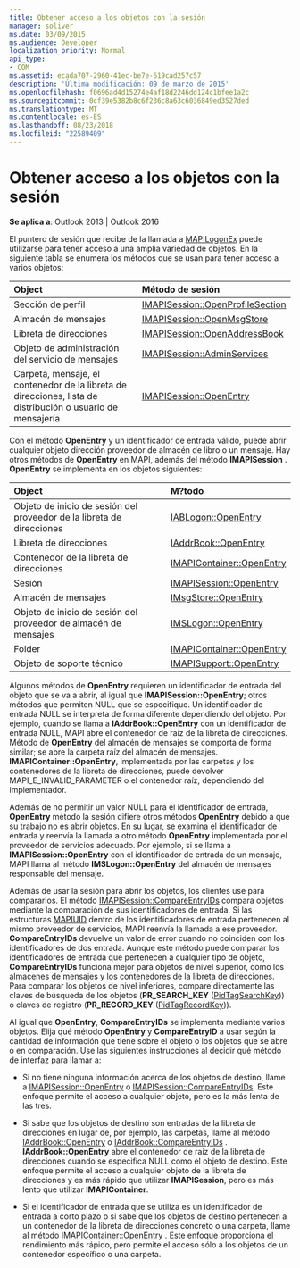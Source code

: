 ```yaml
---
title: Obtener acceso a los objetos con la sesión
manager: soliver
ms.date: 03/09/2015
ms.audience: Developer
localization_priority: Normal
api_type:
- COM
ms.assetid: ecada707-2960-41ec-be7e-619cad257c57
description: 'Última modificación: 09 de marzo de 2015'
ms.openlocfilehash: f0696ad4d15274e4af18d2246dd124c1bfee1a2c
ms.sourcegitcommit: 0cf39e5382b8c6f236c8a63c6036849ed3527ded
ms.translationtype: MT
ms.contentlocale: es-ES
ms.lasthandoff: 08/23/2018
ms.locfileid: "22589409"
---
```

# <a name="accessing-objects-by-using-the-session"></a>Obtener acceso a los objetos con la sesión

  
  
**Se aplica a**: Outlook 2013 | Outlook 2016 
  
El puntero de sesión que recibe de la llamada a [MAPILogonEx](mapilogonex.md) puede utilizarse para tener acceso a una amplia variedad de objetos. En la siguiente tabla se enumera los métodos que se usan para tener acceso a varios objetos: 
  
|**Object**|**Método de sesión**|
|:-----|:-----|
|Sección de perfil  <br/> |[IMAPISession::OpenProfileSection](imapisession-openprofilesection.md) <br/> |
|Almacén de mensajes  <br/> |[IMAPISession::OpenMsgStore](imapisession-openmsgstore.md) <br/> |
|Libreta de direcciones  <br/> |[IMAPISession::OpenAddressBook](imapisession-openaddressbook.md) <br/> |
|Objeto de administración del servicio de mensajes  <br/> |[IMAPISession::AdminServices](imapisession-adminservices.md) <br/> |
|Carpeta, mensaje, el contenedor de la libreta de direcciones, lista de distribución o usuario de mensajería  <br/> |[IMAPISession::OpenEntry](imapisession-openentry.md) <br/> |
   
Con el método **OpenEntry** y un identificador de entrada válido, puede abrir cualquier objeto dirección proveedor de almacén de libro o un mensaje. Hay otros métodos de **OpenEntry** en MAPI, además del método **IMAPISession** . **OpenEntry** se implementa en los objetos siguientes: 
  
|**Object**|**M?todo**|
|:-----|:-----|
|Objeto de inicio de sesión del proveedor de la libreta de direcciones  <br/> |[IABLogon::OpenEntry](iablogon-openentry.md) <br/> |
|Libreta de direcciones  <br/> |[IAddrBook::OpenEntry](iaddrbook-openentry.md) <br/> |
|Contenedor de la libreta de direcciones  <br/> |[IMAPIContainer::OpenEntry](imapicontainer-openentry.md) <br/> |
|Sesión  <br/> |[IMAPISession::OpenEntry](imapisession-openentry.md) <br/> |
|Almacén de mensajes  <br/> |[IMsgStore::OpenEntry](imsgstore-openentry.md) <br/> |
|Objeto de inicio de sesión del proveedor de almacén de mensajes  <br/> |[IMSLogon::OpenEntry](imslogon-openentry.md) <br/> |
|Folder  <br/> |[IMAPIContainer::OpenEntry](imapicontainer-openentry.md) <br/> |
|Objeto de soporte técnico  <br/> |[IMAPISupport::OpenEntry](imapisupport-openentry.md) <br/> |
   
Algunos métodos de **OpenEntry** requieren un identificador de entrada del objeto que se va a abrir, al igual que **IMAPISession::OpenEntry**; otros métodos que permiten NULL que se especifique. Un identificador de entrada NULL se interpreta de forma diferente dependiendo del objeto. Por ejemplo, cuando se llama a **IAddrBook::OpenEntry** con un identificador de entrada NULL, MAPI abre el contenedor de raíz de la libreta de direcciones. Método de **OpenEntry** del almacén de mensajes se comporta de forma similar; se abre la carpeta raíz del almacén de mensajes. **IMAPIContainer::OpenEntry**, implementada por las carpetas y los contenedores de la libreta de direcciones, puede devolver MAPI_E_INVALID_PARAMETER o el contenedor raíz, dependiendo del implementador. 
  
Además de no permitir un valor NULL para el identificador de entrada, **OpenEntry** método la sesión difiere otros métodos **OpenEntry** debido a que su trabajo no es abrir objetos. En su lugar, se examina el identificador de entrada y reenvía la llamada a otro método **OpenEntry** implementada por el proveedor de servicios adecuado. Por ejemplo, si se llama a **IMAPISession::OpenEntry** con el identificador de entrada de un mensaje, MAPI llama al método **IMSLogon::OpenEntry** del almacén de mensajes responsable del mensaje. 
  
Además de usar la sesión para abrir los objetos, los clientes use para compararlos. El método [IMAPISession::CompareEntryIDs](imapisession-compareentryids.md) compara objetos mediante la comparación de sus identificadores de entrada. Si las estructuras [MAPIUID](mapiuid.md) dentro de los identificadores de entrada pertenecen al mismo proveedor de servicios, MAPI reenvía la llamada a ese proveedor. **CompareEntryIDs** devuelve un valor de error cuando no coinciden con los identificadores de dos entrada. Aunque este método puede comparar los identificadores de entrada que pertenecen a cualquier tipo de objeto, **CompareEntryIDs** funciona mejor para objetos de nivel superior, como los almacenes de mensajes y los contenedores de la libreta de direcciones. Para comparar los objetos de nivel inferiores, compare directamente las claves de búsqueda de los objetos (**PR_SEARCH_KEY** ([PidTagSearchKey](pidtagsearchkey-canonical-property.md))) o claves de registro (**PR_RECORD_KEY** ([PidTagRecordKey](pidtagrecordkey-canonical-property.md))). 
  
Al igual que **OpenEntry**, **CompareEntryIDs** se implementa mediante varios objetos. Elija qué método **OpenEntry** y **CompareEntryID** a usar según la cantidad de información que tiene sobre el objeto o los objetos que se abre o en comparación. Use las siguientes instrucciones al decidir qué método de interfaz para llamar a: 
  
- Si no tiene ninguna información acerca de los objetos de destino, llame a [IMAPISession::OpenEntry](imapisession-openentry.md) o [IMAPISession::CompareEntryIDs](imapisession-compareentryids.md). Este enfoque permite el acceso a cualquier objeto, pero es la más lenta de las tres.
    
- Si sabe que los objetos de destino son entradas de la libreta de direcciones en lugar de, por ejemplo, las carpetas, llame al método [IAddrBook::OpenEntry](iaddrbook-openentry.md) o [IAddrBook::CompareEntryIDs](iaddrbook-compareentryids.md) . **IAddrBook::OpenEntry** abre el contenedor de raíz de la libreta de direcciones cuando se especifica NULL como el objeto de destino. Este enfoque permite el acceso a cualquier objeto de la libreta de direcciones y es más rápido que utilizar **IMAPISession**, pero es más lento que utilizar **IMAPIContainer**.
    
- Si el identificador de entrada que se utiliza es un identificador de entrada a corto plazo o si sabe que los objetos de destino pertenecen a un contenedor de la libreta de direcciones concreto o una carpeta, llame al método [IMAPIContainer::OpenEntry](imapicontainer-openentry.md) . Este enfoque proporciona el rendimiento más rápido, pero permite el acceso sólo a los objetos de un contenedor específico o una carpeta. 
    

